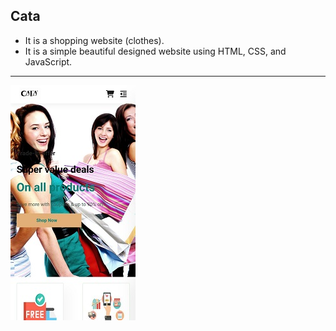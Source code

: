 ## Cata
* It is a shopping website (clothes).
* It is a simple beautiful designed website using HTML, CSS, and JavaScript.

***

 ![image](image.jpg)

